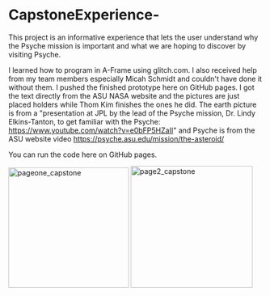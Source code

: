 # CapstoneExperience-
This project is an informative experience that lets the user understand why the Psyche mission is important and what we are hoping to discover by visiting Psyche. 

I learned how to program in A-Frame using glitch.com. I also received help from my team members especially Micah Schmidt and couldn't have done it without them. I pushed the finished prototype here on GitHub pages. I got the text directly from the ASU NASA website and the pictures are just placed holders while Thom Kim finishes the ones he did. 
The earth picture is from a  "presentation at JPL by the lead of the Psyche mission, Dr. Lindy Elkins-Tanton, to get familiar with the Psyche: https://www.youtube.com/watch?v=e0bFP5HZaII" and Psyche is from the ASU website video https://psyche.asu.edu/mission/the-asteroid/

You can run the code here on GitHub pages.




<img width="238" alt="pageone_capstone" src="https://user-images.githubusercontent.com/72370356/153346044-9f940934-66c8-47be-b457-955118d09414.PNG">
<img width="241" alt="page2_capstone" src="https://user-images.githubusercontent.com/72370356/153346196-d4395b1a-2916-4e2b-b55c-a410411cffa3.PNG">
